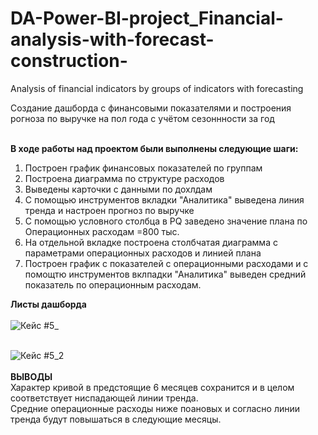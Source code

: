 # DA-Power-BI-project_Financial-analysis-with-forecast-construction-
Analysis of financial indicators by groups of indicators with forecasting 

Создание дашборда с финансовыми показателями и построения рогноза по выручке на пол года с учётом сезоннности за год</br></br>

**В ходе работы над проектом были выполнены следующие шаги:**
1. Построен график финансовых показателей по группам</br>
2. Построена диаграмма по структуре расходов</br>
3. Выведены карточки с данными по дохлдам</br>
4. С помощью инструментов вкладки "Аналитика" выведена линия тренда и настроен прогноз по выручке</br>
5. С помощью условного столбца в PQ заведено значение плана по Операционных расходам =800 тыс.</br>
6. На отдельной вкладке построена столбчатая диаграмма с параметрами операционных расходов и линией плана</br>
7. Построен график с показателей с операционными расходами и с помощтю инструментов вклпадки "Аналитика" выведен средний показатель по операционным расходам.</br>

**Листы дашборда**
      </br></br>
![Кейс #5_](https://github.com/ElenaTratsevskaya/DA-Power-BI-project_Financial-analysis-with-forecast-construction-/assets/110056199/3fc621ff-62c4-4692-b634-0e766a121454)
</br></br>


![Кейс #5_2](https://github.com/ElenaTratsevskaya/DA-Power-BI-project_Financial-analysis-with-forecast-construction-/assets/110056199/79930d4d-5bed-426e-bbf6-5c232aebb5b4)
</br></br>
**ВЫВОДЫ**</br>
Характер кривой в предстоящие 6 месяцев сохранится и в целом соответствует ниспадающей линии тренда.</br>
Средние операционные расходы ниже поановых и согласно линии тренда будут повышаться в следующие месяцы.
